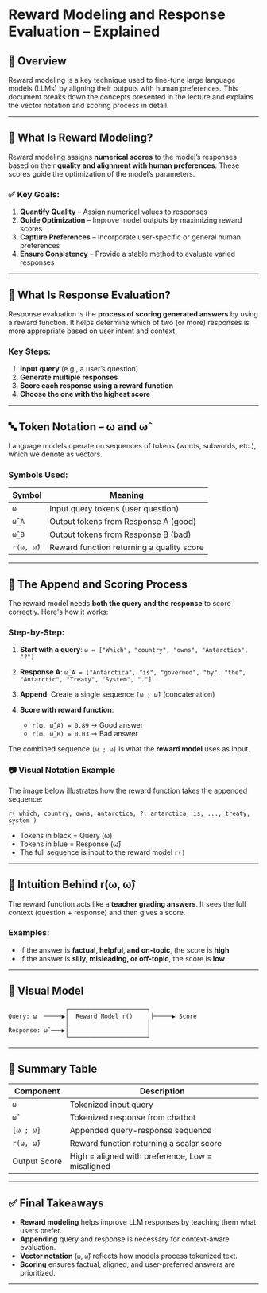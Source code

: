 # Reward Modeling and Response Evaluation – Explained

## 📌 Overview

Reward modeling is a key technique used to fine-tune large language models (LLMs) by aligning their outputs with human preferences. This document breaks down the concepts presented in the lecture and explains the vector notation and scoring process in detail.

---

## 🎯 What Is Reward Modeling?

Reward modeling assigns **numerical scores** to the model’s responses based on their **quality and alignment with human preferences**. These scores guide the optimization of the model’s parameters.

### ✅ Key Goals:

1. **Quantify Quality** – Assign numerical values to responses
2. **Guide Optimization** – Improve model outputs by maximizing reward scores
3. **Capture Preferences** – Incorporate user-specific or general human preferences
4. **Ensure Consistency** – Provide a stable method to evaluate varied responses

---

## 🧠 What Is Response Evaluation?

Response evaluation is the **process of scoring generated answers** by using a reward function. It helps determine which of two (or more) responses is more appropriate based on user intent and context.

### Key Steps:

1. **Input query** (e.g., a user’s question)
2. **Generate multiple responses**
3. **Score each response using a reward function**
4. **Choose the one with the highest score**

---

## 🔤 Token Notation – ω and ω̂

Language models operate on sequences of tokens (words, subwords, etc.), which we denote as vectors.

### Symbols Used:

| Symbol     | Meaning                                   |
| ---------- | ----------------------------------------- |
| `ω`        | Input query tokens (user question)        |
| `ω̂_A`     | Output tokens from Response A (good)      |
| `ω̂_B`     | Output tokens from Response B (bad)       |
| `r(ω, ω̂)` | Reward function returning a quality score |

---

## 🔁 The Append and Scoring Process

The reward model needs **both the query and the response** to score correctly. Here's how it works:

### Step-by-Step:

1. **Start with a query**: `ω = ["Which", "country", "owns", "Antarctica", "?"]`
2. **Response A**: `ω̂_A = ["Antarctica", "is", "governed", "by", "the", "Antarctic", "Treaty", "System", "."]`
3. **Append**: Create a single sequence `[ω ; ω̂]` (concatenation)
4. **Score with reward function**:

   * `r(ω, ω̂_A) = 0.89` → Good answer
   * `r(ω, ω̂_B) = 0.03` → Bad answer

The combined sequence `[ω ; ω̂]` is what the **reward model** uses as input.

### 📷 Visual Notation Example

The image below illustrates how the reward function takes the appended sequence:

```
r( which, country, owns, antarctica, ?, antarctica, is, ..., treaty, system )
```

* Tokens in black = Query (ω)
* Tokens in blue = Response (ω̂)
* The full sequence is input to the reward model `r()`

---

## 🧮 Intuition Behind r(ω, ω̂)

The reward function acts like a **teacher grading answers**. It sees the full context (question + response) and then gives a score.

### Examples:

* If the answer is **factual, helpful, and on-topic**, the score is **high**
* If the answer is **silly, misleading, or off-topic**, the score is **low**

---

## 🎨 Visual Model

```
                ┌──────────────────────┐
Query: ω  ─────▶│  Reward Model r()     ├─────▶ Score
                │                      │
Response: ω̂ ───▶│                      │
                └──────────────────────┘
```

---

## 🧾 Summary Table

| Component    | Description                                      |
| ------------ | ------------------------------------------------ |
| `ω`          | Tokenized input query                            |
| `ω̂`         | Tokenized response from chatbot                  |
| `[ω ; ω̂]`   | Appended query-response sequence                 |
| `r(ω, ω̂)`   | Reward function returning a scalar score         |
| Output Score | High = aligned with preference, Low = misaligned |

---

## ✅ Final Takeaways

* **Reward modeling** helps improve LLM responses by teaching them what users prefer.
* **Appending** query and response is necessary for context-aware evaluation.
* **Vector notation** (`ω`, `ω̂`) reflects how models process tokenized text.
* **Scoring** ensures factual, aligned, and user-preferred answers are prioritized.

---


